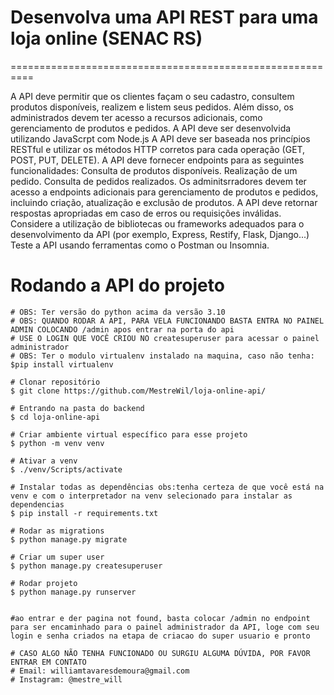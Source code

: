# Desenvolva uma API REST para uma loja online (SENAC RS)
==========================================================

A API deve permitir que os clientes façam o seu cadastro, consultem produtos disponíveis, 
realizem e listem seus pedidos. Além disso, os administrados devem ter acesso a recursos adicionais, 
como gerenciamento de produtos e pedidos.
A API deve ser desenvolvida utilizando JavaScrpt com Node.js
A API deve ser baseada nos princípios RESTful e utilizar os métodos HTTP corretos para cada operação (GET, POST, PUT, DELETE).
A API deve fornecer endpoints para as seguintes funcionalidades: Consulta de produtos disponíveis. Realização de um pedido. Consulta de 
pedidos realizados.
Os adminitsrradores devem ter acesso a endpoints adicionais para gerenciamento de produtos e pedidos, incluindo criação, atualização e exclusão de produtos.
A API deve retornar respostas apropriadas em caso de erros ou requisições inválidas.
Considere a utilização de bibliotecas ou frameworks adequados para o desenvolvimento da API (por exemplo, Express, Restify, Flask, Django...) Teste a API usando ferramentas como o Postman
ou Insomnia.

# Rodando a API do projeto

    # OBS: Ter versão do python acima da versão 3.10
    # OBS: QUANDO RODAR A API, PARA VELA FUNCIONANDO BASTA ENTRA NO PAINEL ADMIN COLOCANDO /admin apos entrar na porta do api
    # USE O LOGIN QUE VOCÊ CRIOU NO createsuperuser para acessar o painel administrador
    # OBS: Ter o modulo virtualenv instalado na maquina, caso não tenha:
    $pip install virtualenv
    
    # Clonar repositório
    $ git clone https://github.com/MestreWil/loja-online-api/
    
    # Entrando na pasta do backend
    $ cd loja-online-api

    # Criar ambiente virtual específico para esse projeto
    $ python -m venv venv 
    
    # Ativar a venv
    $ ./venv/Scripts/activate

    # Instalar todas as dependências obs:tenha certeza de que você está na venv e com o interpretador na venv selecionado para instalar as dependencias
    $ pip install -r requirements.txt

    # Rodar as migrations 
    $ python manage.py migrate

    # Criar um super user
    $ python manage.py createsuperuser

    # Rodar projeto
    $ python manage.py runserver
    
    
    #ao entrar e der pagina not found, basta colocar /admin no endpoint para ser encaminhado para o painel administrador da API, loge com seu login e senha criados na etapa de criacao do super usuario e pronto
    
    # CASO ALGO NÃO TENHA FUNCIONADO OU SURGIU ALGUMA DÚVIDA, POR FAVOR ENTRAR EM CONTATO 
    # Email: williamtavaresdemoura@gmail.com
    # Instagram: @mestre_will
    
